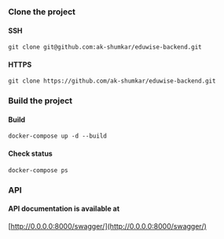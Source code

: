 ### Clone the project

#### SSH 
`git clone git@github.com:ak-shumkar/eduwise-backend.git`

#### HTTPS
`git clone https://github.com/ak-shumkar/eduwise-backend.git`


### Build the project

#### Build
`docker-compose up -d --build`

#### Check status
`docker-compose ps`

### API

#### API documentation is available at

[http://0.0.0.0:8000/swagger/](http://0.0.0.0:8000/swagger/)